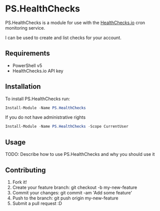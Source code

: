 ﻿# PS.HealthChecks #

PS.HealthChecks is a module for use with the [HealthChecks.io](https://healthchecks.io/) cron monitoring service.

I can be used to create and list checks for your account.

## Requirements

- PowerShell v5
- HealthChecks.io API key

## Installation

To install PS.HealthChecks run:

```PowerShell
Install-Module -Name PS.HealthChecks
```

If you do not have administrative rights

```PowerShell
Install-Module -Name PS.HealthChecks -Scope CurrentUser
```

## Usage

TODO: Describe how to use PS.HealthChecks and why you should use it

## Contributing

1. Fork it!
2. Create your feature branch: git checkout -b my-new-feature
3. Commit your changes: git commit -am 'Add some feature'
4. Push to the branch: git push origin my-new-feature
5. Submit a pull request :D
